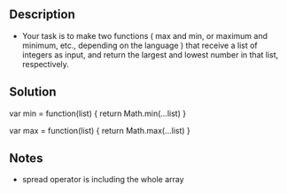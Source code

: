 ## Description

- Your task is to make two functions ( max and min, or maximum and minimum, etc., depending on the language ) that receive a list of integers as input, and return the largest and lowest number in that list, respectively.

## Solution

var min = function(list) {
return Math.min(...list)
}

var max = function(list) {
return Math.max(...list)
}


## Notes

- spread operator is including the whole array
